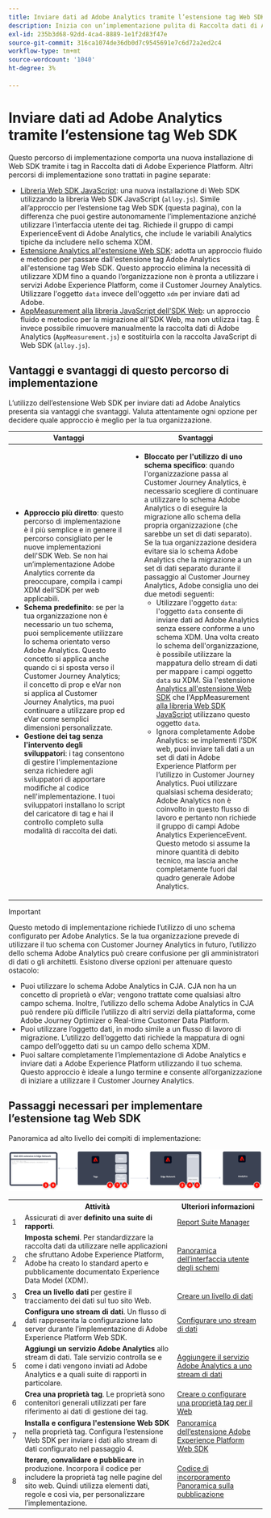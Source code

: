 ```yaml
---
title: Inviare dati ad Adobe Analytics tramite l’estensione tag Web SDK
description: Inizia con un’implementazione pulita di Raccolta dati di Adobe Experience Platform per inviare dati ad Adobe Analytics utilizzando XDM e il gruppo di campi Adobe Analytics ExperienceEvent.
exl-id: 235b3d68-92dd-4ca4-8889-1e1f2d83f47e
source-git-commit: 316ca1074de36db0d7c9545691e7c6d72a2ed2c4
workflow-type: tm+mt
source-wordcount: '1040'
ht-degree: 3%

---
```


# Inviare dati ad Adobe Analytics tramite l’estensione tag Web SDK

Questo percorso di implementazione comporta una nuova installazione di Web SDK tramite i tag in Raccolta dati di Adobe Experience Platform. Altri percorsi di implementazione sono trattati in pagine separate:

* [Libreria Web SDK JavaScript](web-sdk-javascript-library.md): una nuova installazione di Web SDK utilizzando la libreria Web SDK JavaScript (`alloy.js`). Simile all’approccio per l’estensione tag Web SDK (questa pagina), con la differenza che puoi gestire autonomamente l’implementazione anziché utilizzare l’interfaccia utente dei tag. Richiede il gruppo di campi ExperienceEvent di Adobe Analytics, che include le variabili Analytics tipiche da includere nello schema XDM.
* [Estensione Analytics all&#39;estensione Web SDK](analytics-extension-to-web-sdk.md): adotta un approccio fluido e metodico per passare dall&#39;estensione tag Adobe Analytics all&#39;estensione tag Web SDK. Questo approccio elimina la necessità di utilizzare XDM fino a quando l’organizzazione non è pronta a utilizzare i servizi Adobe Experience Platform, come il Customer Journey Analytics. Utilizzare l&#39;oggetto `data` invece dell&#39;oggetto `xdm` per inviare dati ad Adobe.
* [AppMeasurement alla libreria JavaScript dell&#39;SDK Web](appmeasurement-to-web-sdk.md): un approccio fluido e metodico per la migrazione all&#39;SDK Web, ma non utilizza i tag. È invece possibile rimuovere manualmente la raccolta dati di Adobe Analytics (`AppMeasurement.js`) e sostituirla con la raccolta JavaScript di Web SDK (`alloy.js`).

## Vantaggi e svantaggi di questo percorso di implementazione

L’utilizzo dell’estensione Web SDK per inviare dati ad Adobe Analytics presenta sia vantaggi che svantaggi. Valuta attentamente ogni opzione per decidere quale approccio è meglio per la tua organizzazione.

| Vantaggi | Svantaggi |
| --- | --- |
| <ul><li>**Approccio più diretto**: questo percorso di implementazione è il più semplice e in genere il percorso consigliato per le nuove implementazioni dell&#39;SDK Web. Se non hai un’implementazione Adobe Analytics corrente da preoccupare, compila i campi XDM dell’SDK per web applicabili.</li><li>**Schema predefinito**: se per la tua organizzazione non è necessario un tuo schema, puoi semplicemente utilizzare lo schema orientato verso Adobe Analytics. Questo concetto si applica anche quando ci si sposta verso il Customer Journey Analytics; il concetto di prop e eVar non si applica al Customer Journey Analytics, ma puoi continuare a utilizzare prop ed eVar come semplici dimensioni personalizzate.</li><li>**Gestione dei tag senza l&#39;intervento degli sviluppatori**: i tag consentono di gestire l&#39;implementazione senza richiedere agli sviluppatori di apportare modifiche al codice nell&#39;implementazione. I tuoi sviluppatori installano lo script del caricatore di tag e hai il controllo completo sulla modalità di raccolta dei dati.</li></ul> | <ul><li>**Bloccato per l&#39;utilizzo di uno schema specifico**: quando l&#39;organizzazione passa al Customer Journey Analytics, è necessario scegliere di continuare a utilizzare lo schema Adobe Analytics o di eseguire la migrazione allo schema della propria organizzazione (che sarebbe un set di dati separato). Se la tua organizzazione desidera evitare sia lo schema Adobe Analytics che la migrazione a un set di dati separato durante il passaggio al Customer Journey Analytics, Adobe consiglia uno dei due metodi seguenti:<ul><li>Utilizzare l&#39;oggetto `data`: l&#39;oggetto `data` consente di inviare dati ad Adobe Analytics senza essere conforme a uno schema XDM. Una volta creato lo schema dell&#39;organizzazione, è possibile utilizzare la mappatura dello stream di dati per mappare i campi oggetto `data` su XDM. Sia l&#39;estensione [Analytics all&#39;estensione Web SDK](analytics-extension-to-web-sdk.md) che l&#39;AppMeasurement [alla libreria Web SDK JavaScript](appmeasurement-to-web-sdk.md) utilizzano questo oggetto `data`.</li><li>Ignora completamente Adobe Analytics: se implementi l’SDK web, puoi inviare tali dati a un set di dati in Adobe Experience Platform per l’utilizzo in Customer Journey Analytics. Puoi utilizzare qualsiasi schema desiderato; Adobe Analytics non è coinvolto in questo flusso di lavoro e pertanto non richiede il gruppo di campi Adobe Analytics ExperienceEvent. Questo metodo si assume la minore quantità di debito tecnico, ma lascia anche completamente fuori dal quadro generale Adobe Analytics.</li></ul></ul> |

>[!IMPORTANT]
>
>Questo metodo di implementazione richiede l’utilizzo di uno schema configurato per Adobe Analytics. Se la tua organizzazione prevede di utilizzare il tuo schema con Customer Journey Analytics in futuro, l’utilizzo dello schema Adobe Analytics può creare confusione per gli amministratori di dati o gli architetti. Esistono diverse opzioni per attenuare questo ostacolo:
>
>* Puoi utilizzare lo schema Adobe Analytics in CJA. CJA non ha un concetto di proprietà o eVar; vengono trattate come qualsiasi altro campo schema. Inoltre, l’utilizzo dello schema Adobe Analytics in CJA può rendere più difficile l’utilizzo di altri servizi della piattaforma, come Adobe Journey Optimizer o Real-time Customer Data Platform.
>* Puoi utilizzare l’oggetto dati, in modo simile a un flusso di lavoro di migrazione. L’utilizzo dell’oggetto dati richiede la mappatura di ogni campo dell’oggetto dati su un campo dello schema XDM.
>* Puoi saltare completamente l’implementazione di Adobe Analytics e inviare dati a Adobe Experience Platform utilizzando il tuo schema. Questo approccio è ideale a lungo termine e consente all’organizzazione di iniziare a utilizzare il Customer Journey Analytics.

## Passaggi necessari per implementare l’estensione tag Web SDK

Panoramica ad alto livello dei compiti di implementazione:

![Come implementare Adobe Analytics utilizzando il flusso di lavoro dell&#39;estensione Web SDK, come descritto in questa sezione.](../../assets/websdk-extension-annotated.png)

<table style="width:100%">

<tr>
<th style="width:5%"></th><th style="width:60%"><b>Attività</b></th><th style="width:35%"><b>Ulteriori informazioni</b></th>
</tr>

<tr>
<td>1</td>
<td>Assicurati di aver <b>definito una suite di rapporti</b>.</td>
<td><a href="/help/admin/admin/c-manage-report-suites/report-suites-admin.md">Report Suite Manager</a></td>
</tr>

<tr>
<td>2</td>
<td><b>Imposta schemi</b>. Per standardizzare la raccolta dati da utilizzare nelle applicazioni che sfruttano Adobe Experience Platform, Adobe ha creato lo standard aperto e pubblicamente documentato Experience Data Model (XDM).</td>
<td><a href="https://experienceleague.adobe.com/docs/experience-platform/xdm/ui/overview.html?lang=it">Panoramica dell’interfaccia utente degli schemi</a></td>
</tr>

<tr>
<td>3</td>
<td><b>Crea un livello dati</b> per gestire il tracciamento dei dati sul tuo sito Web.</td>
<td><a href="../../prepare/data-layer.md">Creare un livello di dati</a></td>
</tr>

<tr>
<td>4</td>
<td><b>Configura uno stream di dati</b>. Un flusso di dati rappresenta la configurazione lato server durante l’implementazione di Adobe Experience Platform Web SDK.</td>
<td><a href="https://experienceleague.adobe.com/docs/experience-platform/edge/datastreams/configure.html">Configurare uno stream di dati<a></td> 
</tr>

<tr>
<td>5</td> 
<td><b>Aggiungi un servizio Adobe Analytics</b> allo stream di dati. Tale servizio controlla se e come i dati vengono inviati ad Adobe Analytics e a quali suite di rapporti in particolare.</td>
<td><a href="https://experienceleague.adobe.com/docs/experience-platform/edge/datastreams/configure.html#analytics">Aggiungere il servizio Adobe Analytics a uno stream di dati</a></td>
</tr>

<tr>
<td>6</td>
<td><b>Crea una proprietà tag</b>. Le proprietà sono contenitori generali utilizzati per fare riferimento ai dati di gestione dei tag.</td>
<td><a href="https://experienceleague.adobe.com/docs/experience-platform/tags/admin/companies-and-properties.html#for-web">Creare o configurare una proprietà tag per il Web</a></td>
</tr>

<tr>
<td>7</td> 
<td><b>Installa e configura l'estensione Web SDK</b> nella proprietà tag. Configura l’estensione Web SDK per inviare i dati allo stream di dati configurato nel passaggio 4.</td>
<td><a href="https://experienceleague.adobe.com/docs/experience-platform/tags/extensions/client/sdk/overview.html">Panoramica dell’estensione Adobe Experience Platform Web SDK</a></td>
</tr>

<tr>
<td>8</td>
<td><b>Iterare, convalidare e pubblicare</b> in produzione. Incorpora il codice per includere la proprietà tag nelle pagine del sito web. Quindi utilizza elementi dati, regole e così via, per personalizzare l’implementazione.</td>
<td><a href="https://experienceleague.adobe.com/docs/experience-platform/tags/publish/environments/environments.html#embed-code">Codice di incorporamento</a><br/><a href="https://experienceleague.adobe.com/docs/experience-platform/tags/publish/overview.html?lang=it">Panoramica sulla pubblicazione</a></td>
</tr>

</table>
